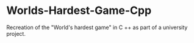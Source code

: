 # Worlds-Hardest-Game-Cpp
Recreation of the "World's hardest game" in C ++ as part of a university project.
